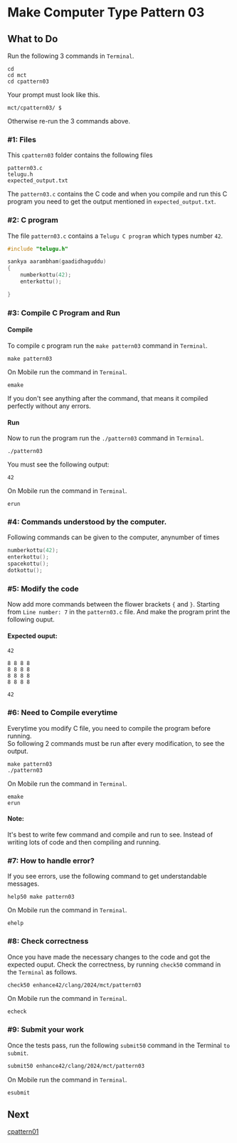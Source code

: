 Make Computer Type Pattern 03
=============================

What to Do
----------
Run the following 3 commands in `Terminal`.

    cd
    cd mct
    cd cpattern03

Your prompt must look like this.

    mct/cpattern03/ $

Otherwise re-run the 3 commands above.


### #1: Files
This `cpattern03` folder contains the following files
```
pattern03.c
telugu.h
expected_output.txt
```
The `pattern03.c` contains the C code and when you compile and run this C program you need to get the output mentioned in `expected_output.txt`.

### #2: C program
The file `pattern03.c` contains a `Telugu C program` which types number `42`.
```c
#include "telugu.h"

sankya aarambham(gaadidhaguddu)
{
    numberkottu(42);
    enterkottu();

}
```

### #3: Compile C Program and Run
#### Compile
To compile c program run the `make pattern03` command in `Terminal`.
```
make pattern03
```
On Mobile run the command in `Terminal`.
```
emake
```

If you don't see anything after the command, that means it compiled perfectly without any errors.  
#### Run
Now to run the program run the `./pattern03` command in `Terminal`.
```
./pattern03
```
You must see the following output:
```
42

```

On Mobile run the command in `Terminal`.
```
erun
```

### #4: Commands understood by the computer.
Following commands can be given to the computer, anynumber of times
```c
numberkottu(42);
enterkottu();
spacekottu();
dotkottu();
```

### #5: Modify the code
Now add more commands between the flower brackets `{` and `}`. Starting from `Line number: 7`  in the `pattern03.c` file. And make the program print the following ouput.
#### Expected ouput:
```
42

8 8 8 8
8 8 8 8
8 8 8 8
8 8 8 8

42

```

### #6: Need to Compile everytime
Everytime you modify C file, you need to compile the program before running.  
So following 2 commands must be run after every modification, to see the output. 
```
make pattern03
./pattern03
```
On Mobile run the command in `Terminal`.
```
emake
erun
```

#### Note: 
It's best to write few command and compile and run to see. Instead of writing lots of code and then compiling and running.

### #7: How to handle error?
If you see errors, use the following command to get understandable messages. 
```
help50 make pattern03
```
On Mobile run the command in `Terminal`.
```
ehelp
```

### #8: Check correctness
Once you have made the necessary changes to the code and got the expected ouput. Check the correctness, by running `check50` command in the `Terminal` as follows.  
```bash
check50 enhance42/clang/2024/mct/pattern03
```
On Mobile run the command in `Terminal`.
```
echeck
```

### #9: Submit your work
Once the tests pass, run the following `submit50` command in the Terminal `to submit`.
```bash
submit50 enhance42/clang/2024/mct/pattern03
```
On Mobile run the command in `Terminal`.
```
esubmit
```

Next
----
[cpattern01](../cpattern01/)

